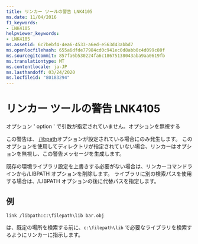 ```yaml
---
title: リンカー ツールの警告 LNK4105
ms.date: 11/04/2016
f1_keywords:
- LNK4105
helpviewer_keywords:
- LNK4105
ms.assetid: 6c7bebf4-4ea6-4533-a6ed-e563d43abbd7
ms.openlocfilehash: 655a6dfde77984cd0c941ec0d8abb0c4d099c80f
ms.sourcegitcommit: 857fa6b530224fa6c18675138043aba9aa0619fb
ms.translationtype: MT
ms.contentlocale: ja-JP
ms.lasthandoff: 03/24/2020
ms.locfileid: "80183294"
---
```

# <a name="linker-tools-warning-lnk4105"></a>リンカー ツールの警告 LNK4105

オプション ' option ' で引数が指定されていません。オプションを無視する

この警告は、 [/libpath](../../build/reference/libpath-additional-libpath.md)オプションが設定されている場合にのみ発生します。 このオプションを使用してディレクトリが指定されていない場合、リンカーはオプションを無視し、この警告メッセージを生成します。

既存の環境ライブラリ設定を上書きする必要がない場合は、リンカーコマンドラインから/LIBPATH オプションを削除します。 ライブラリに別の検索パスを使用する場合は、/LIBPATH オプションの後に代替パスを指定します。

## <a name="example"></a>例

```
link /libpath:c:\filepath\lib bar.obj
```

は、既定の場所を検索する前に、`c:\filepath\lib` で必要なライブラリを検索するようにリンカーに指示します。
